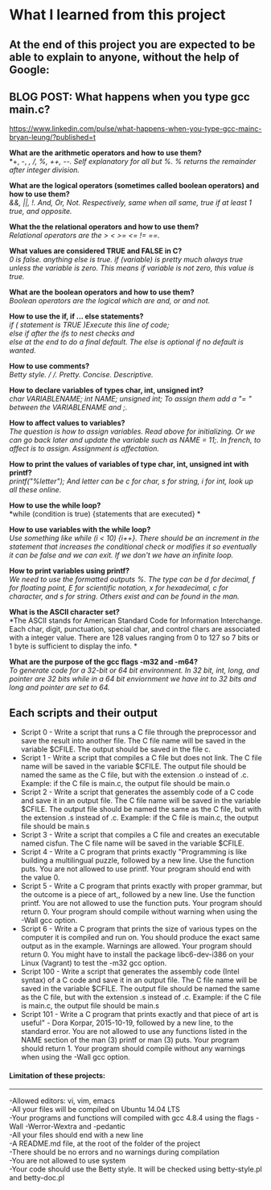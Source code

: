# What I learned from this project  
At the end of this project you are expected to be able to explain to anyone, without the help of Google:  
---   


## BLOG POST: What happens when you type gcc main.c?  
https://www.linkedin.com/pulse/what-happens-when-you-type-gcc-mainc-bryan-leung/?published=t   

   
**What are the arithmetic operators and how to use them?**  
*+, -, *, /, %, ++, --. Self explanatory for all but %. % returns the remainder after integer division.*  

**What are the logical operators (sometimes called boolean operators) and how to use them?**  
*&&, ||, !. And, Or, Not. Respectively, same when all same, true if  at least 1 true, and opposite.*  

**What the the relational operators and how to use them?**  
*Relational operators are the > < >= <= != ==.*  

**What values are considered TRUE and FALSE in C?**  
*0 is false. anything else is true. if (variable) is pretty much always true unless the variable is zero. This means if variable is not zero, this value is true.*  

**What are the boolean operators and how to use them?**  
*Boolean operators are the logical which are and, or and not.*  

**How to use the if, if ... else statements?**  
*if ( statement is TRUE )Execute this line of code;  
else if after the ifs to nest checks and  
else at the end to do a final default. The else is optional if no default is wanted.*  

**How to use comments?**  
*Betty style. /* */. Pretty. Concise. Descriptive.*  

**How to declare variables of types char, int, unsigned int?**  
*char VARIABLENAME; int NAME; unsigned int;  To assign them add a "= <value>" between the VARIABLENAME and ;.*  

**How to affect values to variables?**  
*The question is how to assign variables. Read above for initializing. Or we can go back later and update the variable such as NAME = 11;. In french, to affect is to assign. Assignment is affectation.*  

**How to print the values of variables of type char, int, unsigned int with printf?**  
*printf("%letter"); And letter can be c for char, s for string, i for int, look up all these online.*  

**How to use the while loop?**  
*while (condition is true) {statements that are executed} *  

**How to use variables with the while loop?**  
*Use something like while (i < 10) {i++}. There should be an increment in the statement that increases the conditional check or modifies it so eventually it can be false and we can exit. If we don't we have an infinite loop.*  

**How to print variables using printf?**  
*We need to use the formatted outputs %<type>. The type can be d for decimal, f for floating point, E for scientific notation, x for hexadecimal, c for character, and s for string. Others exist and can be found in the man.*  

**What is the ASCII character set?**  
*The ASCII stands for American Standard Code for Information Interchange. Each char, digit, punctuation, special char, and control chars are associated with a integer value. There are 128 values ranging from 0 to 127 so 7 bits or 1 byte is sufficient to display the info. *  

**What are the purpose of the gcc flags -m32 and -m64?**  
*To generate code for a 32-bit or 64 bit environment. In 32 bit, int, long, and pointer are 32 bits while in a 64 bit enviornment we have int to 32 bits and long and pointer are set to 64.*  


## Each scripts and their output  
* Script 0 - Write a script that runs a C file through the preprocessor and save the result into another file. The C file name will be saved in the variable $CFILE. The output should be saved in the file c.  
* Script 1 -  Write a script that compiles a C file but does not link. The C file name will be saved in the variable $CFILE. The output file should be named the same as the C file, but with the extension .o instead of .c. Example: if the C file is main.c, the output file should be main.o  
* Script 2 -  Write a script that generates the assembly code of a C code and save it in an output file. The C file name will be saved in the variable $CFILE. The output file should be named the same as the C file, but with the extension .s instead of .c. Example: if the C file is main.c, the output file should be main.s  
* Script 3 - Write a script that compiles a C file and creates an executable named cisfun. The C file name will be saved in the variable $CFILE.  
* Script 4 - Write a C program that prints exactly "Programming is like building a multilingual puzzle, followed by a new line. Use the function puts. You are not allowed to use printf. Your program should end with the value 0.  
* Script 5 - Write a C program that prints exactly with proper grammar, but the outcome is a piece of art,, followed by a new line. Use the function printf. You are not allowed to use the function puts. Your program should return 0. Your program should compile without warning when using the -Wall gcc option.  
* Script 6 - Write a C program that prints the size of various types on the computer it is compiled and run on. You should produce the exact same output as in the example. Warnings are allowed. Your program should return 0. You might have to install the package libc6-dev-i386 on your Linux (Vagrant) to test the -m32 gcc option.  
* Script 100 - Write a script that generates the assembly code (Intel syntax) of a C code and save it in an output file. The C file name will be saved in the variable $CFILE. The output file should be named the same as the C file, but with the extension .s instead of .c. Example: if the C file is main.c, the output file should be main.s
* Script 101 - Write a C program that prints exactly and that piece of art is useful" - Dora Korpar, 2015-10-19, followed by a new line, to the standard error. You are not allowed to use any functions listed in the NAME section of the man (3) printf or man (3) puts. Your program should return 1. Your program should compile without any warnings when using the -Wall gcc option.  


#### Limitation of these projects:  
___
-Allowed editors: vi, vim, emacs  
-All your files will be compiled on Ubuntu 14.04 LTS  
-Your programs and functions will compiled with gcc 4.8.4 using the flags -Wall -Werror-Wextra and -pedantic  
-All your files should end with a new line  
-A README.md file, at the root of the folder of the project  
-There should be no errors and no warnings during compilation  
-You are not allowed to use system  
-Your code should use the Betty style. It will be checked using betty-style.pl and betty-doc.pl  

